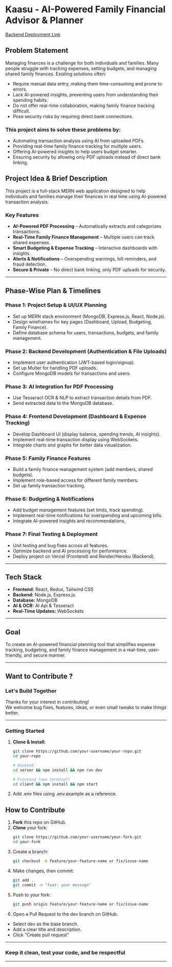 # Kaasu - AI-Powered Family Financial Advisor & Planner

[Backend Deployment Link](https://s65-mohan-capstone-kaasu.onrender.com)

## Problem Statement  
Managing finances is a challenge for both individuals and families. Many people struggle with tracking expenses, setting budgets, and managing shared family finances. Existing solutions often:  

- Require manual data entry, making them time-consuming and prone to errors.  
- Lack AI-powered insights, preventing users from understanding their spending habits.  
- Do not offer real-time collaboration, making family finance tracking difficult.  
- Pose security risks by requiring direct bank connections.  

### This project aims to solve these problems by:  
- Automating transaction analysis using AI from uploaded PDFs.  
- Providing real-time family finance tracking for multiple users.  
- Offering AI-powered insights to help users budget smarter.  
- Ensuring security by allowing only PDF uploads instead of direct bank linking.  

## Project Idea & Brief Description  
This project is a full-stack MERN web application designed to help individuals and families manage their finances in real time using AI-powered transaction analysis.  

### Key Features  
- **AI-Powered PDF Processing** – Automatically extracts and categorizes transactions.  
- **Real-Time Family Finance Management** – Multiple users can track shared expenses.  
- **Smart Budgeting & Expense Tracking** – Interactive dashboards with insights.  
- **Alerts & Notifications** – Overspending warnings, bill reminders, and fraud detection.  
- **Secure & Private** – No direct bank linking, only PDF uploads for security.  

---

## Phase-Wise Plan & Timelines  

### Phase 1: Project Setup & UI/UX Planning  
- Set up MERN stack environment (MongoDB, Express.js, React, Node.js).  
- Design wireframes for key pages (Dashboard, Upload, Budgeting, Family Finance).  
- Define database schema for users, transactions, budgets, and family management.  

### Phase 2: Backend Development (Authentication & File Uploads)  
- Implement user authentication (JWT-based login/signup).  
- Set up Multer for handling PDF uploads.  
- Configure MongoDB models for transactions and users.  

### Phase 3: AI Integration for PDF Processing   
- Use Tesseract OCR & NLP to extract transaction details from PDF.  
- Send extracted data to the MongoDB database.  

### Phase 4: Frontend Development (Dashboard & Expense Tracking)  
- Develop Dashboard UI (display balance, spending trends, AI insights).  
- Implement real-time transaction display using WebSockets.  
- Integrate charts and graphs for better data visualization.  

### Phase 5: Family Finance Features  
- Build a family finance management system (add members, shared budgets).  
- Implement role-based access for different family members.  
- Set up family transaction tracking.  

### Phase 6: Budgeting & Notifications  
- Add budget management features (set limits, track spending).  
- Implement real-time notifications for overspending and upcoming bills.  
- Integrate AI-powered insights and recommendations.  

### Phase 7: Final Testing & Deployment  
- Unit testing and bug fixes across all features.  
- Optimize backend and AI processing for performance.  
- Deploy project on Vercel (Frontend) and Render/Heroku (Backend).  

---

## Tech Stack  
- **Frontend:** React, Redux, Tailwind CSS  
- **Backend:** Node.js, Express.js  
- **Database:** MongoDB  
- **AI & OCR:** AI Api & Tesseract
- **Real-Time Updates:** WebSockets  

---

## Goal  
To create an AI-powered financial planning tool that simplifies expense tracking, budgeting, and family finance management in a real-time, user-friendly, and secure manner.  

---

## Want to Contribute ?

### Let's Build Together

Thanks for your interest in contributing!  
We welcome bug fixes, features, ideas, or even small tweaks to make things better.

---

###  Getting Started

1. **Clone & Install:**
   ```bash
   git clone https://github.com/your-username/your-repo.git
   cd your-repo

   # Backend
   cd server && npm install && npm run dev

   # Frontend (new terminal)
   cd client && npm install && npm start

2. Add .env files using .env.example as a reference.

## How to Contribute

1. **Fork** this repo on GitHub.
2. **Clone** your fork:
   ```bash
   git clone https://github.com/your-username/your-fork.git
   cd your-fork

3. Create a branch:
   ```bash
   git checkout -b feature/your-feature-name or fix/issue-name
4. Make changes, then commit:
   ```bash
   git add .
   git commit -m "feat: your message"
5. Push to your fork:
   ```bash
   git push origin feature/your-feature-name or fix/issue-name
6. Open a Pull Request to the dev branch on GitHub.
- Select dev as the base branch.
- Add a clear title and description.
- Click "Create pull request"

---

### Keep it clean, test your code, and be respectful

---
